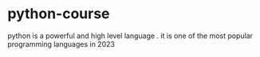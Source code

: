 # python-course
python is a powerful and high level language . it is one of the most popular programming languages in 2023

